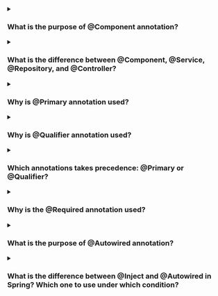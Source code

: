 <details><summary>
  
### What is the purpose of @Component annotation?
</summary>
The @Component annotation is a fundamental part of the Spring Framework, which is a popular Java-based framework for building enterprise applications. The purpose of the @Component annotation is to indicate that a class is a component or a bean in the Spring context.

When a class is annotated with @Component, it is automatically detected and registered by the Spring container during the component scanning process. The Spring container then creates an instance of the class and manages its lifecycle, allowing it to be injected into other parts of the application.

By using the @Component annotation, you can define reusable and manageable components in your application. These components can be automatically wired together, configured, and controlled by the Spring container, enabling dependency injection and inversion of control (IOC) principles.

The @Component annotation is a generic stereotype annotation, which means it serves as the base annotation for more specific stereotypes like @Service, @Repository, and @Controller. These specialized annotations are typically used to provide additional semantic meaning to the components based on their roles in the application architecture.

In summary, the @Component annotation is used to mark a class as a Spring component, allowing it to be managed and utilized by the Spring container for dependency injection and other application-wide features.
</details>
<details><summary>
  
### What is the difference between @Component, @Service, @Repository, and @Controller?
</summary>
In the Spring Framework, @Component, @Service, @Repository, and @Controller are stereotype annotations that provide additional semantic meaning to the components in your application. Although all of them are derived from the @Component annotation, they have distinct purposes and are typically used in different layers of an application.

### 1. @Component:

- It is a generic stereotype annotation.
- It is used to mark a class as a Spring component or bean.
- It can be used for any general-purpose component in the application.
- It is typically used for utility classes, helper classes, or generic components.

### 2. @Service:

- It is a specialization of @Component.
- It is used to mark a class as a service component.
- It represents the service layer of an application, which typically contains the business logic.
- It encapsulates the application's business operations and provides services to other layers or components.
- It often orchestrates the interaction between multiple repositories or external systems.

### 3. @Repository:

- It is also a specialization of @Component.
- It is used to mark a class as a repository component.
- It represents the data access layer of an application.
- It typically encapsulates the logic to interact with the database or other external data sources.
- It provides CRUD (Create, Read, Update, Delete) operations and data access methods.

### 4. @Controller:

- It is another specialization of @Component.
- It is used to mark a class as a controller component.
- It represents the presentation layer of an application.
- It handles user requests, performs request processing, and returns responses.
- It is commonly used in web applications and typically exposes RESTful endpoints or web pages.

While these annotations serve different purposes and have different names, they all ultimately function as components managed by the Spring container. The distinction between them is mostly for clarity and semantic understanding of their roles in the application architecture. However, from a technical perspective, they are all handled in a similar way by Spring's component scanning and dependency injection mechanisms.
</details>
<details><summary>
  
### Why is @Primary annotation used?
</summary>
The @Primary annotation is used in the Spring Framework to indicate a primary bean when multiple beans of the same type are present in the application context. It is used to resolve ambiguity when autowiring or injecting dependencies.

When you have more than one bean of the same type, Spring may encounter a situation where it cannot determine which bean to inject into a particular dependency. In such cases, you can use the @Primary annotation to specify a primary bean.

Here's how it works:

### Multiple Beans of the Same Type:
Let's say you have multiple beans implementing the same interface or extending the same class. For example, you may have two implementations of an interface ExampleInterface: BeanA and BeanB.
```
public interface ExampleInterface {
    // ...
}

@Component
@Primary
public class BeanA implements ExampleInterface {
    // ...
}

@Component
public class BeanB implements ExampleInterface {
    // ...
}
```
### Autowiring with @Autowired:
If you have a dependent class that requires an instance of ExampleInterface, you can use the @Autowired annotation to inject it.
```
@Component
public class DependentClass {

    @Autowired
    private ExampleInterface exampleInterface;
    
    // ...
}
```
### Resolving Ambiguity with @Primary:
In this scenario, since you have multiple beans of the same type, Spring may not know which one to inject. To specify the primary bean, you can use the @Primary annotation on BeanA.
```
@Component
@Primary
public class BeanA implements ExampleInterface {
    // ...
}
```
Now, when Spring encounters the @Autowired annotation for ExampleInterface in the DependentClass, it will inject BeanA because it is marked as the primary bean. If you remove the @Primary annotation from BeanA, Spring will throw an exception indicating that it cannot determine which bean to inject.

The @Primary annotation simplifies the resolution of bean dependencies in situations where there are multiple beans of the same type. It provides a clear indication to Spring about the primary bean to be used for injection.
</details>
<details><summary>
  
### Why is @Qualifier annotation used?
</summary>
The @Qualifier annotation is used in the Spring Framework to resolve ambiguity when multiple beans of the same type are present and the @Primary annotation is not sufficient to determine the desired bean to inject. It allows for more fine-grained control over the selection of beans by specifying a qualifier value.

When you have multiple beans of the same type, Spring may encounter a situation where it cannot determine which bean to inject into a particular dependency. In such cases, you can use the @Qualifier annotation to provide additional information to Spring for bean resolution.

Here's how it works:

### 1. Multiple Beans of the Same Type:
Let's say you have multiple beans implementing the same interface or extending the same class. For example, you may have two implementations of an interface ExampleInterface: BeanA and BeanB.
```
public interface ExampleInterface {
    // ...
}

@Component
public class BeanA implements ExampleInterface {
    // ...
}

@Component
public class BeanB implements ExampleInterface {
    // ...
}
```
### 2. Autowiring with @Autowired and @Qualifier:
If you have a dependent class that requires an instance of ExampleInterface, you can use the @Autowired annotation along with the @Qualifier annotation to specify the desired bean.
```
@Component
public class DependentClass {

    @Autowired
    @Qualifier("beanA")
    private ExampleInterface exampleInterface;
    
    // ...
}
```
### 3. Specifying Qualifier Values with @Qualifier:
In this scenario, you can use the @Qualifier annotation and provide a qualifier value that matches the desired bean's qualifier value. You can assign a qualifier value to each bean using the @Qualifier annotation.
```
@Component
@Qualifier("beanA")
public class BeanA implements ExampleInterface {
    // ...
}

@Component
@Qualifier("beanB")
public class BeanB implements ExampleInterface {
    // ...
}
```
Now, when Spring encounters the @Autowired annotation for ExampleInterface in the DependentClass, it will inject BeanA because the @Qualifier annotation specifies the qualifier value as "beanA". If you change the @Qualifier value to "beanB", Spring will inject BeanB instead.

The @Qualifier annotation is useful when @Primary is not sufficient to determine the desired bean for injection. It allows you to provide additional information to Spring for resolving bean dependencies. By assigning qualifier values to beans and using the @Qualifier annotation in the dependent class, you can precisely control which bean gets injected.
</details>
<details><summary>
  
### Which annotations takes precedence: @Primary or @Qualifier?
</summary>
When resolving bean dependencies in the Spring Framework, the @Qualifier annotation takes precedence over @Primary.

Here's how the precedence works:

### 1. When @Qualifier is used without @Primary:

- If the @Qualifier annotation is used on a dependency, Spring looks for a bean with a matching qualifier value specified in the @Qualifier.
- If a bean with the matching qualifier value is found, it is injected, regardless of whether it is marked as @Primary or not.
- If no bean with the matching qualifier value is found, Spring tries to inject the primary bean (if one is defined using @Primary).

### 2. When both @Qualifier and @Primary are used together:

- If the @Qualifier annotation is used with a specific qualifier value and the primary bean is also defined with @Primary, the bean matching the qualifier value will be injected, regardless of whether it is the primary bean or not.
- If the @Qualifier annotation is used without a specific qualifier value and the primary bean is defined, the primary bean will be injected.
- If the @Qualifier annotation is used without a specific qualifier value and no primary bean is defined, an exception will be thrown because Spring cannot determine which bean to inject.

In summary, the @Qualifier annotation takes precedence over @Primary when both are used together. The @Qualifier annotation allows for more fine-grained control over bean resolution by specifying a qualifier value, whereas @Primary is a broader mechanism to indicate a default or primary bean when no specific qualifier is provided.
</details>
<details><summary>
  
### Why is the @Required annotation used?
</summary>
I apologize for the confusion, but the @Required annotation is not part of the Spring Framework starting from version 3.0. It was used in older versions of Spring to indicate that a bean property must be configured with a value.

In earlier versions of Spring, the @Required annotation was used to enforce that a particular bean property must be set, either through XML configuration or through Java-based configuration. If a property marked with @Required was not set, Spring would throw an exception during initialization.

However, starting from Spring 3.0, the @Required annotation was deprecated and is no longer necessary. Instead, Spring introduced support for constructor injection and the @Autowired annotation, which automatically handles dependency injection without the need for an additional annotation like @Required.

In modern versions of Spring, you can use the @Autowired annotation on constructor parameters or directly on properties and methods to indicate that dependency injection should be performed. If a dependency is not satisfied or cannot be resolved, Spring will throw an exception indicating the issue during the application context initialization process.

To summarize, the @Required annotation was used in older versions of Spring to enforce that a bean property must be set, but it has been deprecated and is no longer needed in current versions of the framework. The preferred approach is to use @Autowired for dependency injection and let Spring handle the configuration and resolution of dependencies.
</details>
<details><summary>
  
### What is the purpose of @Autowired annotation?
</summary>
The @Autowired annotation is an important annotation in the Spring Framework that is used for automatic dependency injection. Its purpose is to automatically wire or inject dependencies into a Spring-managed bean.

When a class is annotated with @Autowired, Spring will try to find a matching dependency of the required type from the application context and inject it into the annotated field, constructor, or method parameter.

The @Autowired annotation can be used in the following ways:

### 1. Field Injection:
```
@Autowired
private DependencyType dependency;
```
### 2. Constructor Injection:
```
private DependencyType dependency;

@Autowired
public MyClass(DependencyType dependency) {
    this.dependency = dependency;
}
```
### 3. Setter Method Injection:
```
private DependencyType dependency;

@Autowired
public void setDependency(DependencyType dependency) {
    this.dependency = dependency;
}
```
When the @Autowired annotation is used, Spring will search for a bean of the required type in the application context. If exactly one matching bean is found, it will be injected into the annotated field, constructor parameter, or setter method parameter. If multiple beans of the same type are available, additional mechanisms such as @Qualifier can be used to specify the desired bean.

The @Autowired annotation greatly simplifies the process of dependency injection in Spring applications. Instead of manually wiring dependencies, Spring automatically resolves and injects the required dependencies, allowing for loosely coupled and modular code. It promotes the principles of inversion of control (IoC) and reduces the need for explicit configuration.
</details>
<details><summary>
  
### What is the difference between @Inject and @Autowired in Spring? Which one to use under which condition?
</summary>
Both @Inject and @Autowired annotations serve a similar purpose of dependency injection in the Spring Framework. However, they originate from different frameworks and have some subtle differences.

Here are the key differences between @Inject and @Autowired:

### 1. Origin and Dependency:

- **@Inject** is a standard annotation defined by the Java Dependency Injection (JSR-330) specification.
- **@Autowired** is a specific annotation provided by the Spring Framework.

### 2. Package and Dependency:

- **@Inject** is part of the javax.inject package and requires an additional dependency to be included in the project, such as the Java Dependency Injection API (e.g., javax.inject:javax.inject).
- **@Autowired** is provided by the Spring Framework itself and does not require any additional dependencies.

### 3. Configuration Flexibility:

- **@Inject** provides a more standard and portable approach to dependency injection. It can be used in Java SE and Java EE environments, and it is not tied specifically to Spring.
- **@Autowired** is a Spring-specific annotation that offers additional features and capabilities tailored specifically for the Spring Framework. It provides more advanced dependency resolution and supports features like autowiring by name, by type, and by qualifier.

### 4. Qualifier Support:

- **@Inject** does not have built-in support for qualifiers. To specify a qualifier value for a dependency, you would typically use @Named annotation from the javax.inject package.
- **@Autowired** supports the use of qualifiers via the @Qualifier annotation to specify the desired bean when multiple beans of the same type are available.

Considering these differences, here are some general guidelines for choosing between @Inject and @Autowired:

- If you are working exclusively with the Spring Framework and want to take advantage of Spring-specific features and configurations, it is recommended to use @Autowired.
- If you prefer a more standard and portable approach to dependency injection, or if you are working in a Java SE or Java EE environment without Spring, @Inject can be used.
- When using @Inject, if you need to specify qualifiers for dependencies, you can use @Named from javax.inject or choose to use the @Qualifier annotation provided by Spring along with @Inject.

It's worth noting that in modern versions of the Spring Framework, both @Inject and @Autowired can be used interchangeably, as Spring has added support for the @Inject annotation and aligned it with the behavior of @Autowired. This allows you to use @Inject or @Autowired based on your preference and project requirements.
</details>
